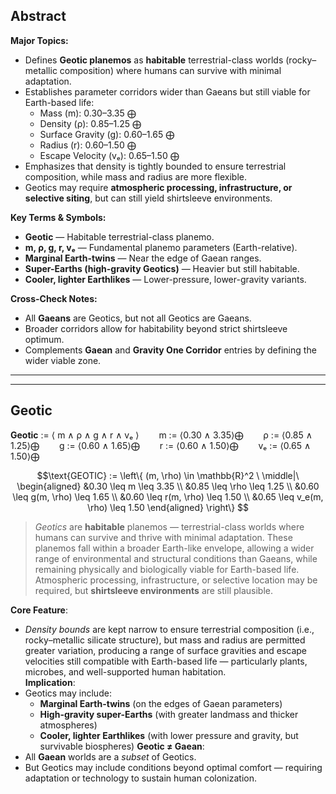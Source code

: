 
## Abstract  
**Major Topics:**  
- Defines **Geotic planemos** as **habitable** terrestrial-class worlds (rocky–metallic composition) where humans can survive with minimal adaptation.  
- Establishes parameter corridors wider than Gaeans but still viable for Earth-based life:  
  - Mass (m): 0.30–3.35 ⨁  
  - Density (ρ): 0.85–1.25 ⨁  
  - Surface Gravity (g): 0.60–1.65 ⨁  
  - Radius (r): 0.60–1.50 ⨁  
  - Escape Velocity (vₑ): 0.65–1.50 ⨁  
- Emphasizes that density is tightly bounded to ensure terrestrial composition, while mass and radius are more flexible.  
- Geotics may require **atmospheric processing, infrastructure, or selective siting**, but can still yield shirtsleeve environments.  

**Key Terms & Symbols:**  
- **Geotic** — Habitable terrestrial-class planemo.  
- **m, ρ, g, r, vₑ** — Fundamental planemo parameters (Earth-relative).  
- **Marginal Earth-twins** — Near the edge of Gaean ranges.  
- **Super-Earths (high-gravity Geotics)** — Heavier but still habitable.  
- **Cooler, lighter Earthlikes** — Lower-pressure, lower-gravity variants.  

**Cross-Check Notes:**  
- All **Gaeans** are Geotics, but not all Geotics are Gaeans.  
- Broader corridors allow for habitability beyond strict shirtsleeve optimum.  
- Complements **Gaean** and **Gravity One Corridor** entries by defining the wider viable zone.  

---
---

## Geotic
**Geotic** := ⟨ m ∧ ρ ∧ g ∧ r ∧ vₑ ⟩
  m := ⟨0.30 ∧ 3.35⟩⨁
  ρ := ⟨0.85 ∧ 1.25⟩⨁
  g := ⟨0.60 ∧ 1.65⟩⨁
  r := ⟨0.60 ∧ 1.50⟩⨁
  vₑ := ⟨0.65 ∧ 1.50⟩⨁

$$\text{GEOTIC} := \left\{ (m, \rho) \in \mathbb{R}^2 \ \middle|\
\begin{aligned}
&0.30 \leq m \leq 3.35 \\
&0.85 \leq \rho \leq 1.25 \\
&0.60 \leq g(m, \rho) \leq 1.65 \\
&0.60 \leq r(m, \rho) \leq 1.50 \\
&0.65 \leq v_e(m, \rho) \leq 1.50
\end{aligned}
\right\}
$$
> _Geotics_ are **habitable** planemos — terrestrial-class worlds where humans can survive and thrive with minimal adaptation. These planemos fall within a broader Earth-like envelope, allowing a wider range of environmental and structural conditions than Gaeans, while remaining physically and biologically viable for Earth-based life. Atmospheric processing, infrastructure, or selective location may be required, but **shirtsleeve environments** are still plausible.

**Core Feature**:
- _Density bounds_ are kept narrow to ensure terrestrial composition (i.e., rocky–metallic silicate structure), but mass and radius are permitted greater variation, producing a range of surface gravities and escape velocities still compatible with Earth-based life — particularly plants, microbes, and well-supported human habitation.   
**Implication**:
- Geotics may include:    
    - **Marginal Earth-twins** (on the edges of Gaean parameters)        
    - **High-gravity super-Earths** (with greater landmass and thicker atmospheres)        
    - **Cooler, lighter Earthlikes** (with lower pressure and gravity, but survivable biospheres)
**Geotic ≠ Gaean**:
- All **Gaean** worlds are a _subset_ of Geotics.    
- But Geotics may include conditions beyond optimal comfort — requiring adaptation or technology to sustain human colonization.